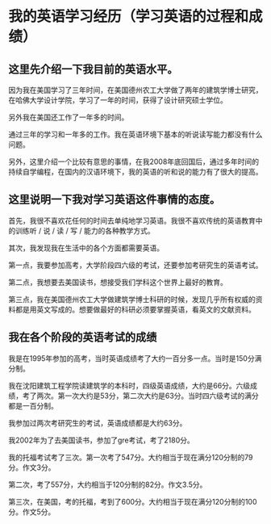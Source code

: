 # 我的英语学习经历（学习英语的过程和成绩）

## 这里先介绍一下我目前的英语水平。

因为我在美国学习了三年时间，在美国德州农工大学做了两年的建筑学博士研究，在哈佛大学设计学院，学习了一年的时间，获得了设计研究硕士学位。

另外我在美国还工作了一年多的时间。

通过三年的学习和一年多的工作。我在英语环境下基本的听说读写能力都没有什么问题。

另外，这里介绍一个比较有意思的事情，在我2008年底回国后，通过多年时间的持续自学编程，在国内的汉语环境下，我的英语的听和说的能力有了很大的提高。


## 这里说明一下我对学习英语这件事情的态度。

首先，我很不喜欢花任何的时间去单纯地学习英语。我很不喜欢传统的英语教育中的训练听 / 说 / 读 / 写 / 能力的各种教学方式。

其次，我发现我在生活中的各个方面都需要英语。

第一点，我要参加高考，大学阶段四六级的考试，还要参加考研究生的英语考试。

第二点，我想要去美国读书，想接受我们学科这个世界上最好的教育。

第三点，我在美国德州农工大学做建筑学博士科研的时候，发现几乎所有权威的资料都是用英文写成的。想要做最好的科研必须要掌握英语，看英文的文献资料。

## 我在各个阶段的英语考试的成绩

我是在1995年参加的高考，当时英语成绩考了大约一百分多一点。当时是150分满分制。

我在沈阳建筑工程学院读建筑学的本科时，四级英语成绩，大约是66分。六级成绩，考了两次。第一次大约是53分，第二次大约是63分。当时四六级考试的满分都是一百分制。

我参加过两次考研究生的考试，英语成绩都是大约63分。

我2002年为了去美国读书，参加了gre考试，考了2180分。

我的托福考试考了三次。第一次考了547分。大约相当于现在满分120分制的79分。作文3分。

第二次，考了557分，大约相当于120分制的82分。作文3.5分。

第三次，在美国，考的托福，考到了600分。大约相当于现在满分120分制的100分。作文5分。

